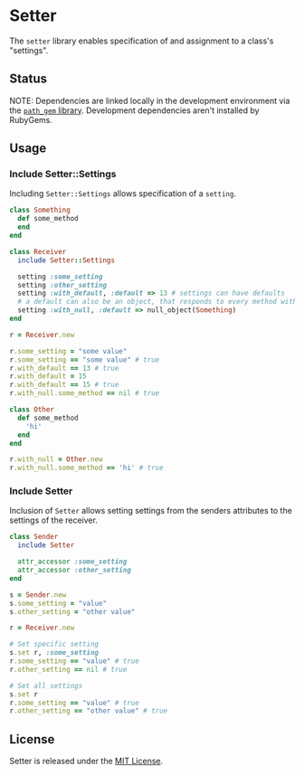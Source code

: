 # Setter

The `setter` library enables specification of and assignment to a class's "settings".

## Status

NOTE: Dependencies are linked locally in the development environment via the [`path_gem` library](https://github.com/Sans/path-gem). Development dependencies aren't installed by RubyGems.

## Usage

### Include Setter::Settings

Including `Setter::Settings` allows specification of a `setting`.

```ruby
class Something
  def some_method
  end
end

class Receiver
  include Setter::Settings

  setting :some_setting
  setting :other_setting
  setting :with_default, :default => 13 # settings can have defaults
  # a default can also be an object, that responds to every method with nil
  setting :with_null, :default => null_object(Something)
end

r = Receiver.new

r.some_setting = "some value"
r.some_setting == "some value" # true
r.with_default == 13 # true
r.with_default = 15
r.with_default == 15 # true
r.with_null.some_method == nil # true

class Other
  def some_method
    'hi'
  end
end

r.with_null = Other.new
r.with_null.some_method == 'hi' # true

```

### Include Setter

Inclusion of `Setter` allows setting settings from the senders attributes to the settings of the receiver.

```ruby
class Sender
  include Setter

  attr_accessor :some_setting
  attr_accessor :other_setting
end

s = Sender.new
s.some_setting = "value"
s.other_setting = "other value"

r = Receiver.new

# Set specific setting
s.set r, :some_setting
r.some_setting == "value" # true
r.other_setting == nil # true

# Set all settings
s.set r
r.some_setting == "value" # true
r.other_setting == "other value" # true
```

## License

Setter is released under the [MIT License](http://www.opensource.org/licenses/MIT).
